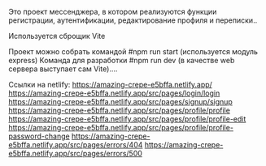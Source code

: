 Это проект мессенджера, в котором реализуются функции регистрации, аутентификации, редактирование профиля и переписки..

Используется сброщик Vite

Проект можно собрать командой #npm run start (используется модуль express)
Команда для разработки #npm run dev (в качестве web сервера выступает сам Vite)....

Ссылки на netlify:
https://amazing-crepe-e5bffa.netlify.app/
https://amazing-crepe-e5bffa.netlify.app/src/pages/login/login
https://amazing-crepe-e5bffa.netlify.app/src/pages/signup/signup
https://amazing-crepe-e5bffa.netlify.app/src/pages/profile/profile
https://amazing-crepe-e5bffa.netlify.app/src/pages/profile/profile-edit
https://amazing-crepe-e5bffa.netlify.app/src/pages/profile/profile-password-change
https://amazing-crepe-e5bffa.netlify.app/src/pages/errors/404
https://amazing-crepe-e5bffa.netlify.app/src/pages/errors/500